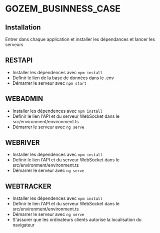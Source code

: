 # GOZEM_BUSINNESS_CASE

## Installation

Entrer dans chaque application et installer les dépendances et lancer les serveurs
## RESTAPI
- Installer les dépendences avec `npm install`
- Definir le lien de la base de données dans le .env
- Démarrer le serveur avec `npm start`
## WEBADMIN
- Installer les dépendences avec `npm install`
- Definir le lien l'API et du serveur WebSocket dans le src/environment/environment.ts
- Démarrer le serveur avec `ng serve`
## WEBRIVER
- Installer les dépendences avec `npm install`
- Definir le lien l'API et du serveur WebSocket dans le src/environment/environment.ts
- Démarrer le serveur avec `ng serve`
## WEBTRACKER
- Installer les dépendences avec `npm install`
- Definir le lien l'API et du serveur WebSocket dans le src/environment/environment.ts
- Démarrer le serveur avec `ng serve`
- S'assurer que les ordinateurs clients autorise la localisation du navigateur 